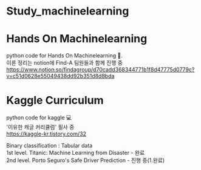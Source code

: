 # Study_machinelearning

# Hands On Machinelearning
python code for Hands On Machinelearning 📖.  
이론 정리는 notion에 Find-A 팀원들과 함께 진행 중
https://www.notion.so/findagroup/d70cadd368344771b1f8d47775d0779c?v=c51d0628e55049438dd92b351d8d8bda



# Kaggle Curriculum
python code for kaggle 💻 \
'이유한 캐글 커리큘럼' 필사 중\
https://kaggle-kr.tistory.com/32

Binary classification : Tabular data\
1st level. Titanic: Machine Learning from Disaster - 완료\
2nd level. Porto Seguro's Safe Driver Prediction - 진행 중(1.완료)
